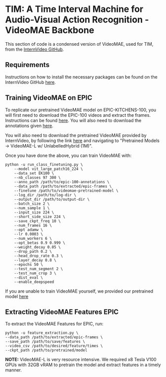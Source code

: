 # TIM: A Time Interval Machine for Audio-Visual Action Recognition - VideoMAE Backbone


This section of code is a condensed version of VideoMAE, used for TIM, from the [InternVideo GitHub](https://github.com/OpenGVLab/InternVideo). 

## Requirements

Instructions on how to install the necessary packages can be found on the InternVideo GitHub [here](https://github.com/OpenGVLab/InternVideo/blob/main/InternVideo1/Pretrain/VideoMAE/README.md).

## Training VideoMAE on EPIC

To replicate our pretrained VideoMAE model on EPIC-KITCHENS-100, you will first need to download the EPIC-100 videos and extract the frames. Instructions can be found [here](https://github.com/epic-kitchens/epic-kitchens-100-annotations/blob/master/README.md#erratum). You will also need to download the annotations given [here](https://github.com/epic-kitchens/epic-kitchens-100-annotations).

You will also need to download the pretrained VideoMAE provided by InternVideo, by following the link [here](https://github.com/OpenGVLab/InternVideo/blob/main/InternVideo1/README.md) and navigating to "Pretrained Models -> VideoMAE-L w/ UnlabelledHybrid (1M)".

Once you have done the above, you can train VideoMAE with:

```
python -u run_class_finetuning.py \
    --model vit_large_patch16_224 \
    --data_set EK100 \
    --nb_classes 97 300 \
    --anno_path /path/to/epic-100-annotations \
    --data_path /path/to/extracted/epic-frames \
    --finetune /path/to/videomae-pretrained-model \
    --log_dir /path/to/log-dir \
    --output_dir /path/to/output-dir \
    --batch_size 2 \
    --num_sample 1 \
    --input_size 224 \
    --short_side_size 224 \
    --save_ckpt_freq 10 \
    --num_frames 16 \
    --opt adamw \
    --lr 0.0003 \
    --num_workers 6 \
    --opt_betas 0.9 0.999 \
    --weight_decay 0.05 \
    --drop_path 0.2 \
    --head_drop_rate 0.3 \
    --layer_decay 0.8 \
    --epochs 50 \
    --test_num_segment 2 \
    --test_num_crop 3 \
    --dist_eval \
    --enable_deepspeed
```

If you are unable to train VideoMAE yourself, we provided our pretrained model [here]()

## Extracting VideoMAE Features EPIC

To extract the VideoMAE Features for EPIC, run:

```
python -u feature_extraction.py \
--data_path /path/to/extracted/epic-frames \
--save_path /path/to/save/features \
--video_csv /path/to/desired/feature/times \
--ckpt_path /path/to/pretrained/model
```

**NOTE:** VideoMAE-L is very resource intensive. We required x8 Tesla V100 GPUs with 32GB vRAM to pretrain the model and extract features in a timely manner.
